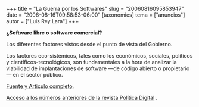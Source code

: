 +++
title = "La Guerra por los Softwares"
slug = "20060816095853947"
date = "2006-08-16T09:58:53-06:00"
[taxonomies]
tema = ["anuncios"]
autor = ["Luis Rey Lara"]
+++

**¿Software libre o software comercial?**

Los diferentes factores vistos desde el punto de vista del Gobierno.

Los factores eco-sistémicos, tales como los económicos, sociales,
políticos y científicos-tecnológicos, son fundamentales a la hora de
analizar la viabilidad de implantaciones de software —de código abierto
o propietario— en el sector público.

[Fuente y Articulo
completo](http://www.politicadigital.com.mx/IMG/pdf/PD-18-2.pdf).

[Acceso a los números anteriores de la revista Política
Digital](http://www.politicadigital.com.mx/anteriores.php?id_rubrique=16)
.

